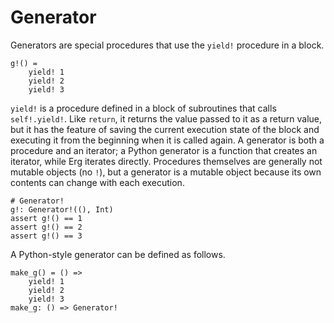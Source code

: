 # Generator

Generators are special procedures that use the `yield!` procedure in a block.

```erg
g!() =
    yield! 1
    yield! 2
    yield! 3
```

`yield!` is a procedure defined in a block of subroutines that calls `self!.yield!`. Like `return`, it returns the value passed to it as a return value, but it has the feature of saving the current execution state of the block and executing it from the beginning when it is called again.
A generator is both a procedure and an iterator; a Python generator is a function that creates an iterator, while Erg iterates directly. Procedures themselves are generally not mutable objects (no `!`), but a generator is a mutable object because its own contents can change with each execution.

```erg
# Generator!
g!: Generator!((), Int)
assert g!() == 1
assert g!() == 2
assert g!() == 3
```

A Python-style generator can be defined as follows.

```erg
make_g() = () =>
    yield! 1
    yield! 2
    yield! 3
make_g: () => Generator!
```
